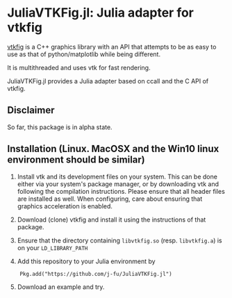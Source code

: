 # JuliaVTKFig.jl: Julia adapter for vtkfig


[vtkfig](https://github.com/j-fu/vtkfig) is a  C++ graphics library with an API that attempts to be as easy  to use as that  of python/matplotlib while being different.

It is multithreaded and uses vtk for fast rendering.

JuliaVTKFig.jl provides a Julia adapter based on ccall and the C API of 
vtkfig. 

## Disclaimer

So far, this package is in alpha state.

## Installation (Linux. MacOSX and the Win10 linux environment should be similar)

1. Install vtk and its development files on your system.
   This can be done either via your system's package manager, or by downloading vtk and following the compilation instructions. Please ensure that all header files are installed as well. When configuring, care about
   ensuring that graphics acceleration is enabled.

2. Download (clone) vtkfig and install it using the instructions of that package. 

3. Ensure that the directory containing `libvtkfig.so` (resp. `libvtkfig.a`) is on your `LD_LIBRARY_PATH`

4. Add this repository to your Julia environment by

````
    Pkg.add("https://github.com/j-fu/JuliaVTKFig.jl")
````

5. Download an example and try.



